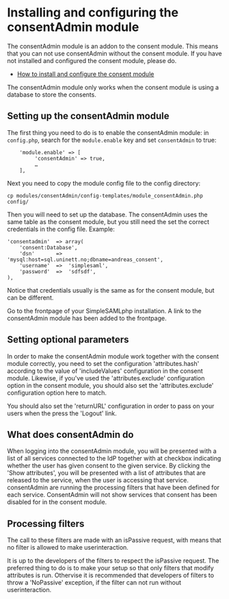 Installing and configuring the consentAdmin module
==================================================

The consentAdmin module is an addon to the consent module. This means that
you can not use consentAdmin without the consent module. If you have not
installed and configured the consent module, please do.

  * [How to install and configure the consent module](./consent:consent)
 
The consentAdmin module only works when the consent module is using a 
database to store the consents.

Setting up the consentAdmin module
----------------------------------

The first thing you need to do is to enable the consentAdmin module: in
`config.php`, search for the `module.enable` key and set `consentAdmin` to true:

```
    'module.enable' => [
         'consentAdmin' => true,
         …
    ],
```


Next you need to copy the module config file to the config directory:

    cp modules/consentAdmin/config-templates/module_consentAdmin.php config/

Then you will need to set up the database. The consentAdmin uses the same
table as the consent module, but you still need the set the correct
credentials in the config file. Example:

	'consentadmin'  => array(
		'consent:Database',
		'dsn'		=>	'mysql:host=sql.uninett.no;dbname=andreas_consent',
		'username'	=>	'simplesaml', 
		'password'	=>	'sdfsdf',
	),

Notice that credentials usually is the same as for the consent module, but
can be different.

Go to the frontpage of your SimpleSAMLphp installation. A link to the
consentAdmin module has been added to the frontpage.

Setting optional parameters
---------------------------

In order to make the consentAdmin module work together with the consent
module correctly, you need to set the configuration 'attributes.hash'
according to the value of 'includeValues' configuration in the consent
module. Likewise, if you've used the 'attributes.exclude' configuration
option in the consent module, you should also set the 'attributes.exclude'
configuration option here to match.

You should also set the 'returnURL' configuration in order to pass on your
users when the press the 'Logout' link.

What does consentAdmin do
-------------------------

When logging into the consentAdmin module, you will be presented with a list
of all services connected to the IdP together with at checkbox indicating
whether the user has given consent to the given service. By clicking the
'Show attributes', you will be presented with a list of attributes that are
released to the service, when the user is accessing that service.
consentAdmin are running the processing filters that have been defined for
each service.
ConsentAdmin will not show services that consent has been disabled for in
the consent module.

Processing filters
------------------

The call to these filters are made with an isPassive request, with means that
no filter is allowed to make userinteraction. 

It is up to the developers of the filters to respect the isPassive request.
The preferred thing to do is to make your setup so that only filters that
modify attributes is run. Othervise it is recommended that developers of
filters to throw a 'NoPassive' exception, if the filter can not run without
userinteraction.
